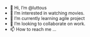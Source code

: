 - 👋 Hi, I’m @luttous
- 👀 I’m interested in watching movies.
- 🌱 I’m currently learning agile project
- 💞️ I’m looking to collaborate on work.
- 📫 How to reach me ...

<!---
luttous/luttous is a ✨ special ✨ repository because its `README.md` (this file) appears on your GitHub profile.
You can click the Preview link to take a look at your changes.
--->
